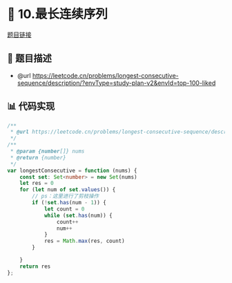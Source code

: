 # 🎯 10.最长连续序列

[题目链接](https://leetcode.cn/problems/longest-consecutive-sequence/description/?envType=study-plan-v2&envId=top-100-liked)

## 📑 题目描述
* @url https://leetcode.cn/problems/longest-consecutive-sequence/description/?envType=study-plan-v2&envId=top-100-liked

## 📊 代码实现
```typescript
/**
 * @url https://leetcode.cn/problems/longest-consecutive-sequence/description/?envType=study-plan-v2&envId=top-100-liked
 */
/**
 * @param {number[]} nums
 * @return {number}
 */
var longestConsecutive = function (nums) {
    const set: Set<number> = new Set(nums)
    let res = 0
    for (let num of set.values()) {
        // ps：这里进行了剪枝操作
        if (!set.has(num - 1)) {
            let count = 0
            while (set.has(num)) {
                count++
                num++
            }
            res = Math.max(res, count)
        }

    }
    return res
};
```
